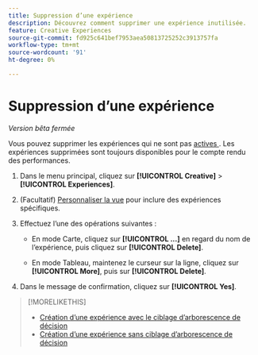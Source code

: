 ```yaml
---
title: Suppression d’une expérience
description: Découvrez comment supprimer une expérience inutilisée.
feature: Creative Experiences
source-git-commit: fd925c641bef7953aea50813725252c3913757fa
workflow-type: tm+mt
source-wordcount: '91'
ht-degree: 0%

---
```


# Suppression d’une expérience

*Version bêta fermée*

<!-- No multiselect for experiences as of 1/30 -->

Vous pouvez supprimer les expériences qui ne sont pas [ actives ](experience-about.md#experience-statuses). Les expériences supprimées sont toujours disponibles pour le compte rendu des performances. <!-- Verify -->

1. Dans le menu principal, cliquez sur **[!UICONTROL Creative]** > **[!UICONTROL Experiences]**.

1. (Facultatif) [Personnaliser la vue](/help/creative/introduction/customize-data-views.md) pour inclure des expériences spécifiques.

1. Effectuez l’une des opérations suivantes :

   * En mode Carte, cliquez sur **[!UICONTROL ...]** en regard du nom de l’expérience, puis cliquez sur **[!UICONTROL Delete]**.

   * En mode Tableau, maintenez le curseur sur la ligne, cliquez sur **[!UICONTROL More]**, puis sur **[!UICONTROL Delete]**.

1. Dans le message de confirmation, cliquez sur **[!UICONTROL Yes]**.

>[!MORELIKETHIS]
>
>* [Création d’une expérience avec le ciblage d’arborescence de décision](experience-create-targeting.md)
>* [Création d’une expérience sans ciblage d’arborescence de décision](experience-create-no-targeting.md)

